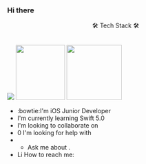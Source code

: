 ### Hi there






<!--
doctocat/octocate* is a
speciat-->


<center> 🛠 Tech Stack 🛠 </center> <br>



<img src="https://developer.apple.com/assets/elements/icons/swift/swift-64x64_2x.png"/></a>
<img width="114" height="128" src="https://user-images.githubusercontent.com/50406861/147846585-01bd1f95-dc7a-4df6-a7bc-e3ab70685adc.png"/></a>
<img width="128" height="128" src="https://user-images.githubusercontent.com/50406861/147846635-1cfb1daa-62cd-474c-a0a6-bd6d66ac3dde.png"/></a>






- :bowtie:I'm iOS Junior Developer
- I'm currently learning Swift 5.0
- I'm looking to collaborate on
- 0 I'm looking for help with
- - Ask me about .
- Li How to reach me:
